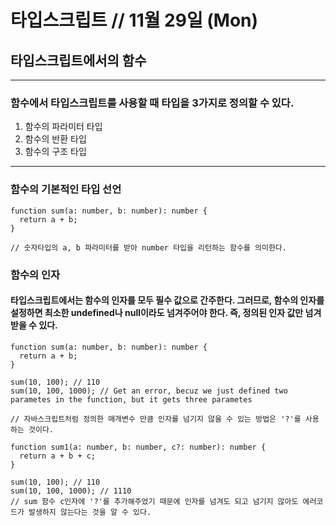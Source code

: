# 타입스크립트 // 11월 29일 (Mon)

## 타입스크립트에서의 함수

---

### 함수에서 타입스크립트를 사용할 때 타입을 3가지로 정의할 수 있다.

1. 함수의 파라미터 타입
2. 함수의 반환 타입
3. 함수의 구조 타입

---

### 함수의 기본적인 타입 선언

```
function sum(a: number, b: number): number {
  return a + b;
}

// 숫자타입의 a, b 파라미터를 받아 number 타입을 리턴하는 함수를 의미한다.
```

### 함수의 인자

#### 타입스크립트에서는 함수의 인자를 모두 필수 값으로 간주한다. 그러므로, 함수의 인자를 설정하면 최소한 undefined나 null이라도 넘겨주어야 한다. 즉, 정의된 인자 값만 넘겨 받을 수 있다.

```
function sum(a: number, b: number): number {
  return a + b;
}

sum(10, 100); // 110
sum(10, 100, 1000); // Get an error, becuz we just defined two parametes in the function, but it gets three parametes

// 자바스크립트처럼 정의한 매개변수 만큼 인자를 넘기지 않을 수 있는 방법은 '?'를 사용하는 것이다.

function sum1(a: number, b: number, c?: number): number {
  return a + b + c;
}

sum(10, 100); // 110
sum(10, 100, 1000); // 1110
// sum 함수 c인자에 '?'를 추가해주었기 때문에 인자를 넘겨도 되고 넘기지 않아도 에러코드가 발생하지 않는다는 것을 알 수 있다.
```
